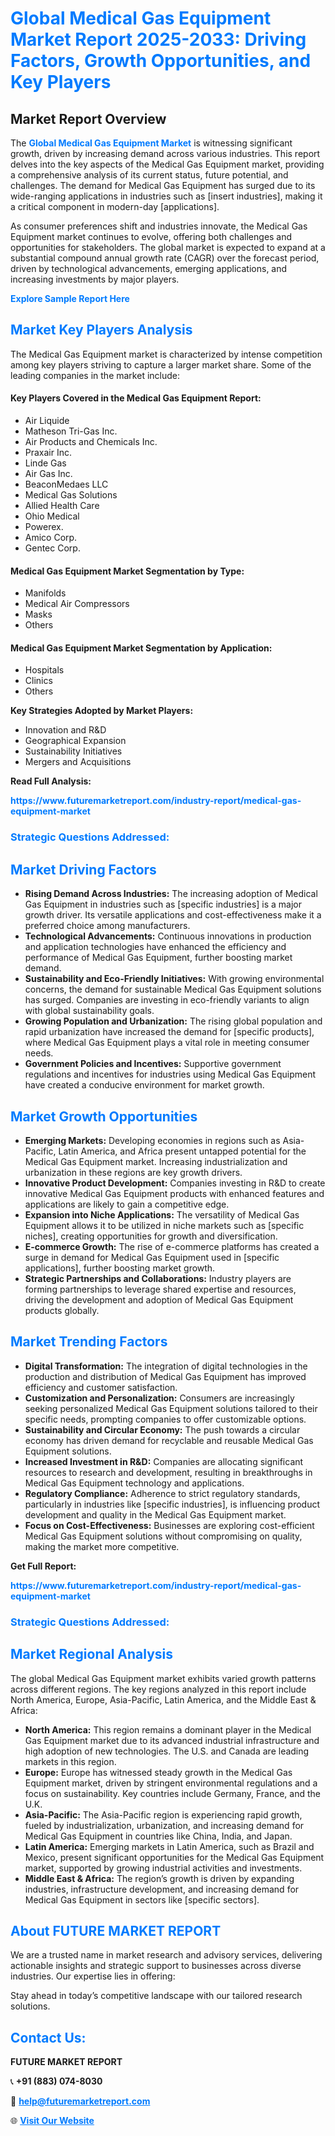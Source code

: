 <h1 style="color: #007BFF;">Global Medical Gas Equipment Market Report 2025-2033: Driving Factors, Growth Opportunities, and Key Players</h1>

<section id="overview">
<h2>Market Report Overview</h2>
<p>The <a href="https://www.futuremarketreport.com/industry-report/medical-gas-equipment-market" style="color: #007BFF; text-decoration: none;"><strong>Global Medical Gas Equipment Market</strong></a> is witnessing significant growth, driven by increasing demand across various industries. This report delves into the key aspects of the Medical Gas Equipment market, providing a comprehensive analysis of its current status, future potential, and challenges. The demand for Medical Gas Equipment has surged due to its wide-ranging applications in industries such as [insert industries], making it a critical component in modern-day [applications].</p>
<p>As consumer preferences shift and industries innovate, the Medical Gas Equipment market continues to evolve, offering both challenges and opportunities for stakeholders. The global market is expected to expand at a substantial compound annual growth rate (CAGR) over the forecast period, driven by technological advancements, emerging applications, and increasing investments by major players.</p>
</section>

<section id="overview">
<p><a href="https://www.futuremarketreport.com/request-sample/reportId=59482" style="color: #007BFF; text-decoration: none;"><strong>Explore Sample Report Here</strong></a></p>
</section>

<section id="key-players">
<h2 style="color: #007BFF;">Market Key Players Analysis</h2>
<p>The Medical Gas Equipment market is characterized by intense competition among key players striving to capture a larger market share. Some of the leading companies in the market include:</p>
<h4>Key Players Covered in the Medical Gas Equipment Report:</h4>
<ul><li>Air Liquide</li><li>Matheson Tri-Gas Inc.</li><li>Air Products and Chemicals Inc.</li><li>Praxair Inc.</li><li>Linde Gas</li><li>Air Gas Inc.</li><li>BeaconMedaes LLC</li><li>Medical Gas Solutions</li><li>Allied Health Care</li><li>Ohio Medical</li><li>Powerex.</li><li>Amico Corp.</li><li>Gentec Corp.</li></ul>
<h4>Medical Gas Equipment Market Segmentation by Type:</h4>
<ul><li>Manifolds</li><li>Medical Air Compressors</li><li>Masks</li><li>Others</li></ul>

<h4>Medical Gas Equipment Market Segmentation by Application:</h4>
<ul><li>Hospitals</li><li>Clinics</li><li>Others</li></ul>
<p><strong>Key Strategies Adopted by Market Players:</strong></p>
<ul>
<li>Innovation and R&D</li>
<li>Geographical Expansion</li>
<li>Sustainability Initiatives</li>
<li>Mergers and Acquisitions</li>
</ul>
</section>

<section>
<p><strong>Read Full Analysis: </strong></p><a href="https://www.futuremarketreport.com/industry-report/medical-gas-equipment-market" style="color: #007BFF; text-decoration: none;"><strong>https://www.futuremarketreport.com/industry-report/medical-gas-equipment-market</strong></a>
<h3 style="color: #007BFF;">Strategic Questions Addressed:</h3>
</section>

<section id="driving-factors">
<h2 style="color: #007BFF;">Market Driving Factors</h2>
<ul>
<li><strong>Rising Demand Across Industries:</strong> The increasing adoption of Medical Gas Equipment in industries such as [specific industries] is a major growth driver. Its versatile applications and cost-effectiveness make it a preferred choice among manufacturers.</li>
<li><strong>Technological Advancements:</strong> Continuous innovations in production and application technologies have enhanced the efficiency and performance of Medical Gas Equipment, further boosting market demand.</li>
<li><strong>Sustainability and Eco-Friendly Initiatives:</strong> With growing environmental concerns, the demand for sustainable Medical Gas Equipment solutions has surged. Companies are investing in eco-friendly variants to align with global sustainability goals.</li>
<li><strong>Growing Population and Urbanization:</strong> The rising global population and rapid urbanization have increased the demand for [specific products], where Medical Gas Equipment plays a vital role in meeting consumer needs.</li>
<li><strong>Government Policies and Incentives:</strong> Supportive government regulations and incentives for industries using Medical Gas Equipment have created a conducive environment for market growth.</li>
</ul>
</section>

<section id="growth-opportunities">
<h2 style="color: #007BFF;">Market Growth Opportunities</h2>
<ul>
<li><strong>Emerging Markets:</strong> Developing economies in regions such as Asia-Pacific, Latin America, and Africa present untapped potential for the Medical Gas Equipment market. Increasing industrialization and urbanization in these regions are key growth drivers.</li>
<li><strong>Innovative Product Development:</strong> Companies investing in R&D to create innovative Medical Gas Equipment products with enhanced features and applications are likely to gain a competitive edge.</li>
<li><strong>Expansion into Niche Applications:</strong> The versatility of Medical Gas Equipment allows it to be utilized in niche markets such as [specific niches], creating opportunities for growth and diversification.</li>
<li><strong>E-commerce Growth:</strong> The rise of e-commerce platforms has created a surge in demand for Medical Gas Equipment used in [specific applications], further boosting market growth.</li>
<li><strong>Strategic Partnerships and Collaborations:</strong> Industry players are forming partnerships to leverage shared expertise and resources, driving the development and adoption of Medical Gas Equipment products globally.</li>
</ul>
</section>

<section id="trending-factors">
<h2 style="color: #007BFF;">Market Trending Factors</h2>
<ul>
<li><strong>Digital Transformation:</strong> The integration of digital technologies in the production and distribution of Medical Gas Equipment has improved efficiency and customer satisfaction.</li>
<li><strong>Customization and Personalization:</strong> Consumers are increasingly seeking personalized Medical Gas Equipment solutions tailored to their specific needs, prompting companies to offer customizable options.</li>
<li><strong>Sustainability and Circular Economy:</strong> The push towards a circular economy has driven demand for recyclable and reusable Medical Gas Equipment solutions.</li>
<li><strong>Increased Investment in R&D:</strong> Companies are allocating significant resources to research and development, resulting in breakthroughs in Medical Gas Equipment technology and applications.</li>
<li><strong>Regulatory Compliance:</strong> Adherence to strict regulatory standards, particularly in industries like [specific industries], is influencing product development and quality in the Medical Gas Equipment market.</li>
<li><strong>Focus on Cost-Effectiveness:</strong> Businesses are exploring cost-efficient Medical Gas Equipment solutions without compromising on quality, making the market more competitive.</li>
</ul>
</section>

<section>
<p><strong>Get Full Report: </strong></p><a href="https://www.futuremarketreport.com/industry-report/medical-gas-equipment-market" style="color: #007BFF; text-decoration: none;"><strong>https://www.futuremarketreport.com/industry-report/medical-gas-equipment-market</strong></a>
<h3 style="color: #007BFF;">Strategic Questions Addressed:</h3>
</section>


<section id="regional-analysis">
<h2 style="color: #007BFF;">Market Regional Analysis</h2>
<p>The global Medical Gas Equipment market exhibits varied growth patterns across different regions. The key regions analyzed in this report include North America, Europe, Asia-Pacific, Latin America, and the Middle East & Africa:</p>
<ul>
<li><strong>North America:</strong> This region remains a dominant player in the Medical Gas Equipment market due to its advanced industrial infrastructure and high adoption of new technologies. The U.S. and Canada are leading markets in this region.</li>
<li><strong>Europe:</strong> Europe has witnessed steady growth in the Medical Gas Equipment market, driven by stringent environmental regulations and a focus on sustainability. Key countries include Germany, France, and the U.K.</li>
<li><strong>Asia-Pacific:</strong> The Asia-Pacific region is experiencing rapid growth, fueled by industrialization, urbanization, and increasing demand for Medical Gas Equipment in countries like China, India, and Japan.</li>
<li><strong>Latin America:</strong> Emerging markets in Latin America, such as Brazil and Mexico, present significant opportunities for the Medical Gas Equipment market, supported by growing industrial activities and investments.</li>
<li><strong>Middle East & Africa:</strong> The region’s growth is driven by expanding industries, infrastructure development, and increasing demand for Medical Gas Equipment in sectors like [specific sectors].</li>
</ul>
</section>

<footer>
<h2 style="color: #007BFF;">About FUTURE MARKET REPORT</h2>
<p>We are a trusted name in market research and advisory services, delivering actionable insights and strategic support to businesses across diverse industries. Our expertise lies in offering:</p>

<p>Stay ahead in today’s competitive landscape with our tailored research solutions.</p>

<h2 style="color: #007BFF;">Contact Us:</h2>
<p><strong>FUTURE MARKET REPORT</strong></p>
<p>📞 <strong>+91 (883) 074-8030</strong></p>
<p>📧 <strong><a href="mailto:help@futuremarketreport.com" style="color: #007BFF;">help@futuremarketreport.com</a></strong></p>
<p>🌐 <strong><a href="https://www.futuremarketreport.com/" style="color: #007BFF;">Visit Our Website</a></strong></p>
</footer>